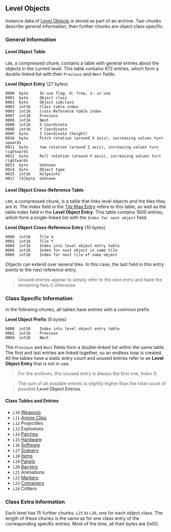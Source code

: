 ## Level Objects

Instance data of [Level Objects](../levelObjects/index.md) is stored as part of an archive. Two chunks describe general information, then further chunks are object class specific.

### General Information

#### Level Object Table

```L08```, a compressed chunk, contains a table with general entries about the objects in the current level. This table contains 872 entries, which form a double-linked list with their ```Previous``` and ```Next``` fields.

**Level Object Entry** (27 bytes)

    0000  byte     In use flag. 0: free, 1: in use
    0001  byte     Object class
    0002  byte     Object subclass
    0003  int16    Class table index
    0005  int16    Cross-Reference table index
    0007  int16    Previous
    0009  int16    Next
    000B  int16    X Coordinate
    000D  int16    Y Coordinate
    000F  byte     Z Coordinate (height)
    0010  byte     Pitch rotation (around X axis), increasing values turn upwards
    0011  byte     Yaw rotation (around Z axis), increasing values turn rightwards
    0012  byte     Roll rotation (around Y axis), increasing values turn rightwards
    0013  byte     Unknown
    0014  byte     Object type
    0015  int16    Hitpoints
    0017  [4]byte  Unknown

#### Level Object Cross-Reference Table

```L09```, a compressed chunk, is a table that links level objects and the tiles they are in. The index field in the [Tile Map Entry](mapInformation.md) refers to this table, as well as the table index field in the **Level Object Entry**. This table contains 1600 entries, which form a single-linked list with the ```Index for next object``` field.

**Level Object Cross-Reference Entry** (10 bytes)

    0000  int16    Tile X
    0002  int16    Tile Y
    0004  int16    Index into level object entry table
    0006  int16    Index for next object in same tile
    0008  int16    Index for next tile of same object

Objects can extend over several tiles. In this case, the last field in this entry points to the next reference entry.

> Unused entries appear to simply refer to the next entry and have the remaining fiels 0 otherwise.

### Class Specific Information

In the following chunks, all tables have entries with a common prefix.

**Level Object Prefix** (6 bytes)

    0000  int16    Index into level object entry table
    0002  int16    Previous
    0004  int16    Next

The ```Previous``` and ```Next``` fields form a double-linked list within the same table. The first and last entries are linked together, so an endless loop is created. All the tables have a static entry count and unused entries refer to an **Level Object Entry** that is not in use.

> For the archives, this unused entry is always the first one, index 0.

> The sum of all possible entries is slightly higher than the total count of possible **Level Object Entries**.

#### Class Tables and Entries

* ```L10``` [Weapons](../levelObjects/00_Weapons/levelWeaponEntry.md)
* ```L11``` [Ammo Clips](../levelObjects/01_AmmoClips/levelAmmoClipEntry.md)
* ```L12``` Projectiles
* ```L13``` Explosives
* ```L14``` [Patches](../levelObjects/04_Patches/levelPatchEntry.md)
* ```L15``` [Hardware](../levelObjects/05_Hardware/levelHardwareEntry.md)
* ```L16``` [Software](../levelObjects/06_Software/levelSoftwareEntry.md)
* ```L17``` [Scenery](../levelObjects/07_Scenery/levelSceneryEntry.md)
* ```L18``` [Items](../levelObjects/08_Items/levelItemEntry.md)
* ```L19``` [Panels](../levelObjects/09_Panels/levelPanelEntry.md)
* ```L20``` [Barriers](../levelObjects/10_Barriers/levelBarrierEntry.md)
* ```L21``` Animations
* ```L22``` [Markers](../levelObjects/12_Markers/levelMarkerEntry.md)
* ```L23``` [Containers](../levelObjects/13_Containers/levelContainerEntry.md)
* ```L24``` Critters

### Class Extra Information

Each level has 15 further chunks, ```L25``` to ```L39```, one for each object class. The length of these chunks is the same as for one class entry of the corresponding specific entries. Most of the time, all their bytes are 0x00.
